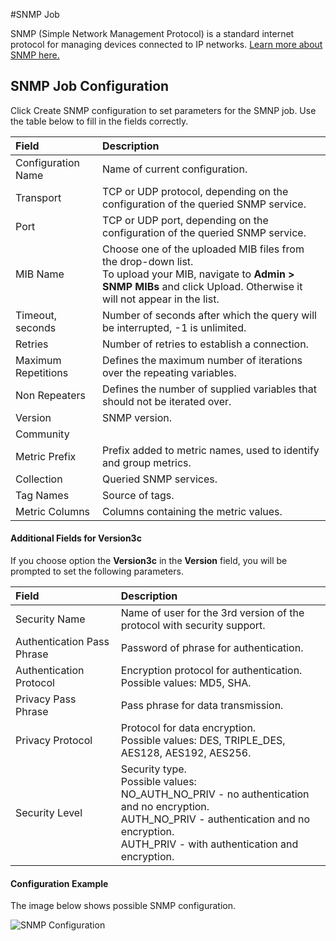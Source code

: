 #SNMP Job

SNMP (Simple Network Management Protocol) is a standard internet protocol for managing devices connected to IP networks. [Learn more about SNMP here.](https://en.wikipedia.org/wiki/Simple_Network_Management_Protocol "SNMP")

## SNMP Job Configuration
Click Create SNMP configuration to set parameters for the SMNP job.
Use the table below to fill in the fields correctly.

| Field          | Description  |
| :------------- |:-------------|
| Configuration Name | Name of current configuration. |
| Transport | TCP or UDP protocol, depending on the configuration of the queried SNMP service. |
| Port | TCP or UDP port, depending on the configuration of the queried SNMP service. |
| MIB Name | Choose one of the uploaded MIB files from the drop-down list.<br> To upload your MIB, navigate to **Admin > SNMP MIBs** and click Upload. Otherwise it will not appear in the list. |
| Timeout, seconds | Number of seconds after which the query will be interrupted, -1 is unlimited. |
| Retries | Number of retries to establish a connection. |
| Maximum Repetitions | Defines the maximum number of iterations over the repeating variables. |
| Non Repeaters | Defines the number of supplied variables that should not be iterated over. |
| Version | SNMP version. |
| Community |  |
| Metric Prefix | Prefix added to metric names, used to identify and group metrics. |
| Collection | Queried SNMP services. |
| Tag Names | Source of tags. |
| Metric Columns | Columns containing the metric values. |

#### Additional Fields for Version3c

If you choose option the **Version3c** in the **Version** field, you will be prompted to set the following parameters.

| Field          | Description  |
| :------------- |:-------------|
| Security Name | Name of user for the 3rd version of the protocol with security support. |
| Authentication Pass Phrase | Password of phrase for authentication. |
| Authentication Protocol | Encryption protocol for authentication.<br >Possible values: MD5, SHA. |
| Privacy Pass Phrase	| Pass phrase for data transmission. |
| Privacy Protocol | Protocol for data encryption.<br> Possible values: DES, TRIPLE_DES, AES128, AES192, AES256. |
| Security Level | 	Security type. <br> Possible values:<br>NO_AUTH_NO_PRIV - no authentication and no encryption. <br> AUTH_NO_PRIV - authentication and no encryption. <br> AUTH_PRIV - with authentication and encryption. |

#### Configuration Example
The image below shows possible SNMP configuration.

![SNMP Configuration](https://axibase.com/wp-content/uploads/2015/01/SNMP.png)
